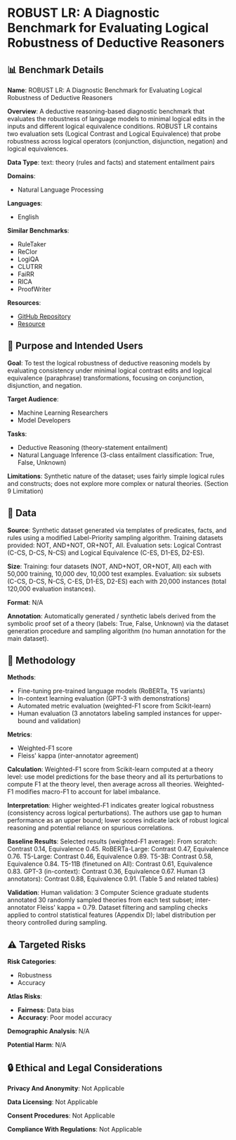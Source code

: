 # ROBUST LR: A Diagnostic Benchmark for Evaluating Logical Robustness of Deductive Reasoners

## 📊 Benchmark Details

**Name**: ROBUST LR: A Diagnostic Benchmark for Evaluating Logical Robustness of Deductive Reasoners

**Overview**: A deductive reasoning-based diagnostic benchmark that evaluates the robustness of language models to minimal logical edits in the inputs and different logical equivalence conditions. ROBUST LR contains two evaluation sets (Logical Contrast and Logical Equivalence) that probe robustness across logical operators (conjunction, disjunction, negation) and logical equivalences.

**Data Type**: text: theory (rules and facts) and statement entailment pairs

**Domains**:
- Natural Language Processing

**Languages**:
- English

**Similar Benchmarks**:
- RuleTaker
- ReClor
- LogiQA
- CLUTRR
- FaiRR
- RICA
- ProofWriter

**Resources**:
- [GitHub Repository](https://github.com/INK-USC/RobustLR)
- [Resource](https://arxiv.org/abs/2205.12598)

## 🎯 Purpose and Intended Users

**Goal**: To test the logical robustness of deductive reasoning models by evaluating consistency under minimal logical contrast edits and logical equivalence (paraphrase) transformations, focusing on conjunction, disjunction, and negation.

**Target Audience**:
- Machine Learning Researchers
- Model Developers

**Tasks**:
- Deductive Reasoning (theory-statement entailment)
- Natural Language Inference (3-class entailment classification: True, False, Unknown)

**Limitations**: Synthetic nature of the dataset; uses fairly simple logical rules and constructs; does not explore more complex or natural theories. (Section 9 Limitation)

## 💾 Data

**Source**: Synthetic dataset generated via templates of predicates, facts, and rules using a modified Label-Priority sampling algorithm. Training datasets provided: NOT, AND+NOT, OR+NOT, All. Evaluation sets: Logical Contrast (C-CS, D-CS, N-CS) and Logical Equivalence (C-ES, D1-ES, D2-ES).

**Size**: Training: four datasets (NOT, AND+NOT, OR+NOT, All) each with 50,000 training, 10,000 dev, 10,000 test examples. Evaluation: six subsets (C-CS, D-CS, N-CS, C-ES, D1-ES, D2-ES) each with 20,000 instances (total 120,000 evaluation instances).

**Format**: N/A

**Annotation**: Automatically generated / synthetic labels derived from the symbolic proof set of a theory (labels: True, False, Unknown) via the dataset generation procedure and sampling algorithm (no human annotation for the main dataset).

## 🔬 Methodology

**Methods**:
- Fine-tuning pre-trained language models (RoBERTa, T5 variants)
- In-context learning evaluation (GPT-3 with demonstrations)
- Automated metric evaluation (weighted-F1 score from Scikit-learn)
- Human evaluation (3 annotators labeling sampled instances for upper-bound and validation)

**Metrics**:
- Weighted-F1 score
- Fleiss' kappa (inter-annotator agreement)

**Calculation**: Weighted-F1 score from Scikit-learn computed at a theory level: use model predictions for the base theory and all its perturbations to compute F1 at the theory level, then average across all theories. Weighted-F1 modifies macro-F1 to account for label imbalance.

**Interpretation**: Higher weighted-F1 indicates greater logical robustness (consistency across logical perturbations). The authors use gap to human performance as an upper bound; lower scores indicate lack of robust logical reasoning and potential reliance on spurious correlations.

**Baseline Results**: Selected results (weighted-F1 average): From scratch: Contrast 0.14, Equivalence 0.45. RoBERTa-Large: Contrast 0.47, Equivalence 0.76. T5-Large: Contrast 0.46, Equivalence 0.89. T5-3B: Contrast 0.58, Equivalence 0.84. T5-11B (finetuned on All): Contrast 0.61, Equivalence 0.83. GPT-3 (in-context): Contrast 0.36, Equivalence 0.67. Human (3 annotators): Contrast 0.88, Equivalence 0.91. (Table 5 and related tables)

**Validation**: Human validation: 3 Computer Science graduate students annotated 30 randomly sampled theories from each test subset; inter-annotator Fleiss' kappa = 0.79. Dataset filtering and sampling checks applied to control statistical features (Appendix D); label distribution per theory controlled during sampling.

## ⚠️ Targeted Risks

**Risk Categories**:
- Robustness
- Accuracy

**Atlas Risks**:
- **Fairness**: Data bias
- **Accuracy**: Poor model accuracy

**Demographic Analysis**: N/A

**Potential Harm**: N/A

## 🔒 Ethical and Legal Considerations

**Privacy And Anonymity**: Not Applicable

**Data Licensing**: Not Applicable

**Consent Procedures**: Not Applicable

**Compliance With Regulations**: Not Applicable
